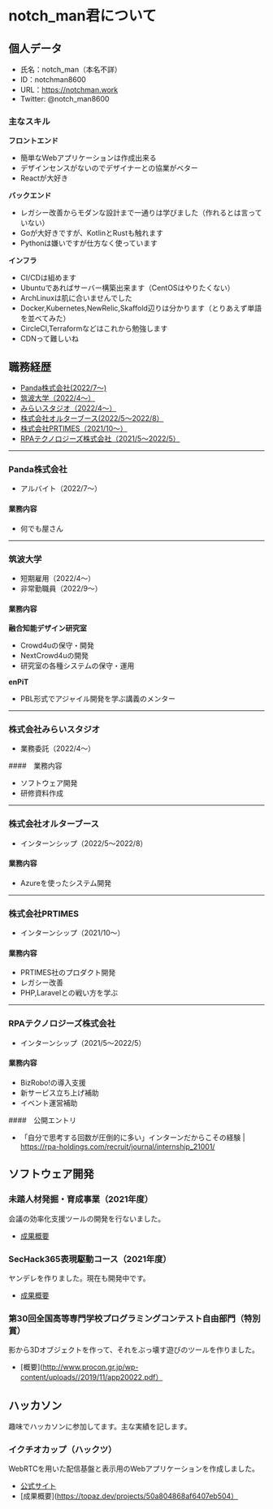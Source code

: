 # notch_man君について

## 個人データ

- 氏名：notch_man（本名不詳）
- ID：notchman8600
- URL：https://notchman.work
- Twitter: @notch_man8600

### 主なスキル

**フロントエンド**

- 簡単なWebアプリケーションは作成出来る
- デザインセンスがないのでデザイナーとの協業がベター
- Reactが大好き

**バックエンド**

- レガシー改善からモダンな設計まで一通りは学びました（作れるとは言っていない）
- Goが大好きですが、KotlinとRustも触れます
- Pythonは嫌いですが仕方なく使っています

**インフラ**

- CI/CDは組めます
- Ubuntuであればサーバー構築出来ます（CentOSはやりたくない）
- ArchLinuxは肌に合いませんでした
- Docker,Kubernetes,NewRelic,Skaffold辺りは分かります（とりあえず単語を並べてみた）
- CircleCI,Terraformなどはこれから勉強します
- CDNって難しいね

## 職務経歴

- [Panda株式会社(2022/7～)](https://pd-panda.com/)
- [筑波大学（2022/4～）](#筑波大学)
- [みらいスタジオ（2022/4～）](#株式会社みらいスタジオ)
- [株式会社オルターブース(2022/5～2022/8）](#株式会社オルターブース)
- [株式会社PRTIMES（2021/10～）](#株式会社PRTIMES)
- [RPAテクノロジーズ株式会社（2021/5～2022/5）](#RPAテクノロジーズ株式会社)

---

### Panda株式会社

- アルバイト（2022/7～）

#### 業務内容

- 何でも屋さん

---

### 筑波大学

- 短期雇用（2022/4～）
- 非常勤職員（2022/9～）

#### 業務内容

**融合知能デザイン研究室**

- Crowd4uの保守・開発
- NextCrowd4uの開発
- 研究室の各種システムの保守・運用

**enPiT**

- PBL形式でアジャイル開発を学ぶ講義のメンター

---

### 株式会社みらいスタジオ

- 業務委託（2022/4～）

####　業務内容

- ソフトウェア開発
- 研修資料作成

---

### 株式会社オルターブース

- インターンシップ（2022/5～2022/8）

#### 業務内容

- Azureを使ったシステム開発

---

### 株式会社PRTIMES

- インターンシップ（2021/10～）

#### 業務内容

- PRTIMES社のプロダクト開発
- レガシー改善
- PHP,Laravelとの戦い方を学ぶ

---

### RPAテクノロジーズ株式会社

- インターンシップ（2021/5～2022/5）

#### 業務内容

- BizRobo!の導入支援
- 新サービス立ち上げ補助
- イベント運営補助

####　公開エントリ

- 「自分で思考する回数が圧倒的に多い」インターンだからこその経験 | https://rpa-holdings.com/recruit/journal/internship_21001/

## ソフトウェア開発

### 未踏人材発掘・育成事業（2021年度）

会議の効率化支援ツールの開発を行ないました。

- [成果概要](https://www.ipa.go.jp/files/000096554.pdf)

### SecHack365表現駆動コース（2021年度）

ヤンデレを作りました。現在も開発中です。

- [成果概要](https://sechack365.nict.go.jp/achievement/2021/pdf/p1.pdf)

### 第30回全国高等専門学校プログラミングコンテスト自由部門（特別賞）

影から3Dオブジェクトを作って、それをぶっ壊す遊びのツールを作りました。

- [概要](http://www.procon.gr.jp/wp-content/uploads//2019/11/app20022.pdf）

## ハッカソン

趣味でハッカソンに参加してます。主な実績を記します。

### イクチオカップ（ハックツ）

WebRTCを用いた配信基盤と表示用のWebアプリケーションを作成しました。

- [公式サイト](https://cup.hackz.team/ichthyo)
- [成果概要](https://topaz.dev/projects/50a804868af6407eb504）
